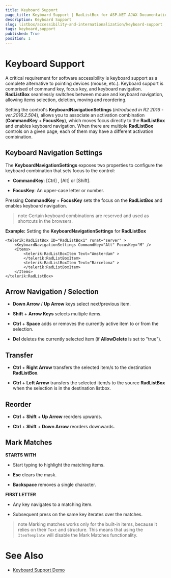 ```yaml
---
title: Keyboard Support
page_title: Keyboard Support | RadListBox for ASP.NET AJAX Documentation
description: Keyboard Support
slug: listbox/accessibility-and-internationalization/keyboard-support
tags: keyboard,support
published: True
position: 1
---
```


# Keyboard Support

A critical requirement for software accessibility is keyboard support as a complete alternative to pointing devices (mouse, etc.). Keyboard support is comprised of command key, focus key, and keyboard navigation. **RadListBox** seamlessly switches between mouse and keyboard navigation, allowing items selection, deletion, moving and reordering.

Setting the control's **KeyboardNavigationSettings** (*introduced in R2 2016 - ver.2016.2.504*), allows you to associate an activation combination (**CommandKey** + **FocusKey**), which moves focus directly to the **RadListBox** and enables keyboard navigation. When there are multiple **RadListBox** controls on a given page, each of them may have a different activation combination.

## Keyboard Navigation Settings

The **KeyboardNavigationSettings** exposes two properties to configure the keyboard combination that sets focus to the control:

* **CommandKey**: [Ctrl] , [Alt] or [Shift].

* **FocusKey**: An upper-case letter or number.

Pressing **CommandKey** + **FocusKey** sets the focus on the **RadListBox** and enables keyboard navigation.

>note Certain keyboard combinations are reserved and used as shortcuts in the browsers.
>

**Example:** Setting the **KeyboardNavigationSettings** for **RadListBox**

````ASPNET
<telerik:RadListBox ID="RadListBox1" runat="server" >
	<KeyboardNavigationSettings CommandKey="Alt" FocusKey="M" />
	<Items>
		<telerik:RadListBoxItem Text="Amsterdam" >
		</telerik:RadListBoxItem>
		<telerik:RadListBoxItem Text="Barcelona" >
		</telerik:RadListBoxItem>
	</Items>
</telerik:RadListBox>
````


## Arrow Navigation / Selection

* **Down Arrow** / **Up Arrow** keys select next/previous item.

* **Shift** + **Arrow Keys** selects multiple items.

* **Ctrl** + **Space** adds or removes the currently active item to or from the selection.

* **Del** deletes the currently selected item (if **AllowDelete** is set to "true").

## Transfer

* **Ctrl** + **Right Arrow** transfers the selected item/s to the destination **RadListBox**.

* **Ctrl** + **Left Arrow** transfers the selected item/s to the source **RadListBox** when the selection is in the destination listbox.

## Reorder

* **Ctrl** + **Shift** + **Up Arrow** reorders upwards.

* **Ctrl** + **Shift** + **Down Arrow** reorders downwards.

## Mark Matches

**STARTS WITH**

* Start typing to highlight the matching items.

* **Esc** clears the mask.

* **Backspace** removes a single character.

**FIRST LETTER**

* Any key navigates to a matching item.

* Subsequent press on the same key iterates over the matches.

>note Marking matches works only for the built-in items, because it relies on their `Text` and structure. This means that using the `ItemTemplate` will disable the Mark Matches functionality.


# See Also

 * [Keyboard Support Demo](http://demos.telerik.com/aspnet-ajax/listbox/examples/functionality/keyboardsupport/defaultcs.aspx)
